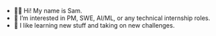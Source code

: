 - 👋🏽 Hi! My name is Sam.
- 🔭 I’m interested in PM, SWE, AI/ML, or any technical internship roles.
- 🌱 I like learning new stuff and taking on new challenges.
